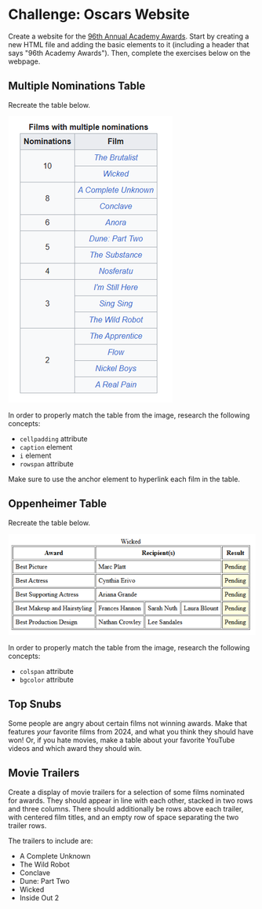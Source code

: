 # Challenge: Oscars Website
Create a website for the [96th Annual Academy Awards](https://en.wikipedia.org/wiki/96th_Academy_Awards). Start by creating a new HTML file and adding the basic elements to it (including a header that says "96th Academy Awards"). Then, complete the exercises below on the webpage.

## Multiple Nominations Table
Recreate the table below.
 
![](Assets/MultipleNoms97.png)

In order to properly match the table from the image, research the following concepts:

- `cellpadding` attribute
- `caption` element
- `i` element
- `rowspan` attribute

Make sure to use the anchor element to hyperlink each film in the table.

## Oppenheimer Table
Recreate the table below. 

![](Assets/WickedNominations.png)

In order to properly match the table from the image, research the following concepts:

- `colspan` attribute
- `bgcolor` attribute

## Top Snubs
Some people are angry about certain films not winning awards. Make that features _your_ favorite films from 2024, and what you think they should have won! Or, if you hate movies, make a table about your favorite YouTube videos and which award they should win.

## Movie Trailers
Create a display of movie trailers for a selection of some films nominated for awards. They should appear in line with each other, stacked in two rows and three columns. There should additionally be rows above each trailer, with centered film titles, and an empty row of space separating the two trailer rows.

The trailers to include are:

- A Complete Unknown
- The Wild Robot
- Conclave
- Dune: Part Two
- Wicked
- Inside Out 2

